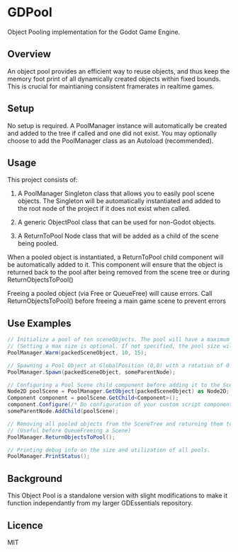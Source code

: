 GDPool
=================
Object Pooling implementation for the Godot Game Engine.

Overview
----
An object pool provides an efficient way to reuse objects, and thus keep the memory foot print of all dynamically created objects within fixed bounds. This is crucial for maintianing consistent framerates in realtime games.

Setup
----
No setup is required. A PoolManager instance will automatically be created and added to the tree if called and one did not exist. You may optionally choose to add the PoolManager class as an Autoload (recommended).

Usage
----
This project consists of:

1. A PoolManager Singleton class that allows you to easily pool scene objects. The Singleton will be automatically instantiated and added to the root node of the project if it does not exist when called.

2. A generic ObjectPool class that can be used for non-Godot objects.

3. A ReturnToPool Node class that will be added as a child of the scene being pooled.

When a pooled object is instantiated, a ReturnToPool child component will be automatically added to it. This component will ensure that the object is returned back to the pool after being removed from the scene tree or during ReturnObjectsToPool()

Freeing a pooled object (via Free or QueueFree) will cause errors. Call ReturnObjectsToPool() before freeing a main game scene to prevent errors

Use Examples
----
```csharp
// Initialize a pool of ten sceneObjects. The pool will have a maximum size of 15 objects.
// (Setting a max size is optional. If not specified, the pool size will grow when needed)
PoolManager.Warm(packedSceneObject, 10, 15);

// Spawning a Pool Object at GlobalPosition (0,0) with a rotation of 0 Radians.
PoolManager.Spawn(packedSceneObject, someParentNode);

// Configuring a Pool Scene child component before adding it to the SceneTree.
Node2D poolScene = PoolManager.GetObject(packedSceneObject) as Node2D;
Component component = poolScene.GetChild<Component>();
component.Configure(/* Do configuration of your custom script component here */);
someParentNode.AddChild(poolScene);

// Removing all pooled objects from the SceneTree and returning them to their Object Pools.
// (Useful before QueueFreeing a Scene)
PoolManager.ReturnObjectsToPool();

// Printing debug info on the size and utilization of all pools.
PoolManager.PrintStatus();
```

Background
---
This Object Pool is a standalone version with slight modifications to make it function independantly from my larger GDEssentials repository.

Licence
---
MIT

